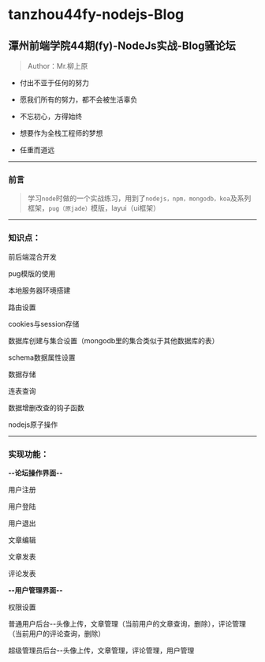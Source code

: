 # tanzhou44fy-nodejs-Blog

## 潭州前端学院44期(fy)-NodeJs实战-Blog骚论坛

> Author：Mr.柳上原

- 付出不亚于任何的努力

- 愿我们所有的努力，都不会被生活辜负

- 不忘初心，方得始终

- 想要作为全栈工程师的梦想

- 任重而道远

--------------------------------------------------------
### 前言
> 学习`node`时做的一个实战练习，用到了`nodejs，npm，mongodb，koa`及系列框架，`pug（原jade）`模版，layui（ui框架）

------------------------------------------------------
### 知识点：

前后端混合开发

pug模版的使用

本地服务器环境搭建

路由设置

cookies与session存储

数据库创建与集合设置（mongodb里的集合类似于其他数据库的表）

schema数据属性设置

数据存储

连表查询

数据增删改查的钩子函数

nodejs原子操作

-------------------------------------------------------------
### 实现功能：

**--论坛操作界面--**

用户注册

用户登陆

用户退出

文章编辑

文章发表

评论发表

**--用户管理界面--**

权限设置

普通用户后台--头像上传，文章管理（当前用户的文章查询，删除），评论管理（当前用户的评论查询，删除）

超级管理员后台--头像上传，文章管理，评论管理，用户管理
